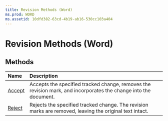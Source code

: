 ```yaml
---
title: Revision Methods (Word)
ms.prod: WORD
ms.assetid: 10dfd382-63cd-4b19-ab16-530cc103a404
---
```



# Revision Methods (Word)

## Methods



|**Name**|**Description**|
|:-----|:-----|
|[Accept](revision-accept-method-word.md)|Accepts the specified tracked change, removes the revision mark, and incorporates the change into the document.|
|[Reject](revision-reject-method-word.md)|Rejects the specified tracked change. The revision marks are removed, leaving the original text intact.|

